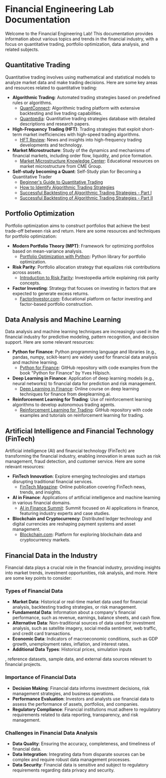 # Financial Engineering Lab Documentation

Welcome to the Financial Engineering Lab! This documentation provides information about various topics and trends in the financial industry, with a focus on quantitative trading, portfolio optimization, data analysis, and related subjects.

## Quantitative Trading

Quantitative trading involves using mathematical and statistical models to analyze market data and make trading decisions. Here are some key areas and resources related to quantitative trading:

- **Algorithmic Trading**: Automated trading strategies based on predefined rules or algorithms.
  - [QuantConnect](https://www.quantconnect.com/): Algorithmic trading platform with extensive backtesting and live trading capabilities.
  - [Quantpedia](https://www.quantpedia.com/): Quantitative trading strategies database with detailed descriptions and research papers.
- **High-Frequency Trading (HFT)**: Trading strategies that exploit short-term market inefficiencies with high-speed trading algorithms.
  - [HFT Review](https://www.hftreview.com/): News and insights into high-frequency trading developments and technology.
- **Market Microstructure**: Study of the dynamics and mechanisms of financial markets, including order flow, liquidity, and price formation.
  - [Market Microstructure Knowledge Center](https://www.cmegroup.com/education/market-microstructure-knowledge-center.html): Educational resources on market microstructure from CME Group.
- **Self-study becoming a Quant**: Self-Study plan for Becoming a Quantitative Trader
  - [Beginner's Guide to Quantitative Trading](https://www.quantstart.com/articles/Beginners-Guide-to-Quantitative-Trading/)
  - [How to Identify Algorithmic Trading Strategies](https://www.quantstart.com/articles/How-to-Identify-Algorithmic-Trading-Strategies/)
  - [Successful Backtesting of Algorithmic Trading Strategies - Part I](https://www.quantstart.com/articles/Successful-Backtesting-of-Algorithmic-Trading-Strategies-Part-I/)
  - [Successful Backtesting of Algorithmic Trading Strategies - Part II](https://www.quantstart.com/articles/Successful-Backtesting-of-Algorithmic-Trading-Strategies-Part-II/)

## Portfolio Optimization

Portfolio optimization aims to construct portfolios that achieve the best trade-off between risk and return. Here are some resources and techniques for portfolio optimization:

- **Modern Portfolio Theory (MPT)**: Framework for optimizing portfolios based on mean-variance analysis.
  - [Portfolio Optimization with Python](https://pyportfolioopt.readthedocs.io/en/latest/): Python library for portfolio optimization.
- **Risk Parity**: Portfolio allocation strategy that equalizes risk contributions across assets.
  - [Introduction to Risk Parity](https://www.investopedia.com/terms/r/riskparity.asp): Investopedia article explaining risk parity concepts.
- **Factor Investing**: Strategy that focuses on investing in factors that are expected to generate excess returns.
  - [FactorInvestor.com](https://www.factorinvestor.com/): Educational platform on factor investing and factor-based portfolio construction.

## Data Analysis and Machine Learning

Data analysis and machine learning techniques are increasingly used in the financial industry for predictive modeling, pattern recognition, and decision support. Here are some relevant resources:

- **Python for Finance**: Python programming language and libraries (e.g., pandas, numpy, scikit-learn) are widely used for financial data analysis and machine learning.
  - [Python for Finance](https://github.com/yhilpisch/py4fi): GitHub repository with code examples from the book "Python for Finance" by Yves Hilpisch.
- **Deep Learning in Finance**: Application of deep learning models (e.g., neural networks) to financial data for prediction and risk management.
  - [Deep Learning in Finance](https://www.deeplearning.ai/ai-for-finance/): Online course on deep learning techniques for finance from deeplearning.ai.
- **Reinforcement Learning for Trading**: Use of reinforcement learning algorithms to develop autonomous trading agents.
  - [Reinforcement Learning for Trading](https://github.com/andrecianflone/Reinforcement_learning_for_trading): GitHub repository with code examples and tutorials on reinforcement learning for trading.

## Artificial Intelligence and Financial Technology (FinTech)

Artificial intelligence (AI) and financial technology (FinTech) are transforming the financial industry, enabling innovation in areas such as risk management, fraud detection, and customer service. Here are some relevant resources:

- **FinTech Innovation**: Explore emerging technologies and startups disrupting traditional financial services.
  - [FinTech Magazine](https://fintechmagazine.com/): Online publication covering FinTech news, trends, and insights.
- **AI in Finance**: Applications of artificial intelligence and machine learning in various financial domains.
  - [AI in Finance Summit](https://www.re-work.co/events/ai-finance-summit-london): Summit focused on AI applications in finance, featuring industry experts and case studies.
- **Blockchain and Cryptocurrency**: Distributed ledger technology and digital currencies are reshaping payment systems and asset management.
  - [Blockchain.com](https://www.blockchain.com/): Platform for exploring blockchain data and cryptocurrency markets.

## Financial Data in the Industry

Financial data plays a crucial role in the financial industry, providing insights into market trends, investment opportunities, risk analysis, and more. Here are some key points to consider:

### Types of Financial Data

- **Market Data**: Historical or real-time market data used for financial analysis, backtesting trading strategies, or risk management.
- **Fundamental Data**: Information about a company's financial performance, such as revenue, earnings, balance sheets, and cash flow.
- **Alternative Data**: Non-traditional sources of data used for investment analysis, such as satellite imagery, social media sentiment, web traffic, and credit card transactions.
- **Economic Data**: Indicators of macroeconomic conditions, such as GDP growth, unemployment rates, inflation, and interest rates.
- **Additional Data Types**: Historical prices, simulation inputs

, reference datasets, sample data, and external data sources relevant to financial projects.

### Importance of Financial Data

- **Decision Making**: Financial data informs investment decisions, risk management strategies, and business operations.
- **Performance Evaluation**: Investors and analysts use financial data to assess the performance of assets, portfolios, and companies.
- **Regulatory Compliance**: Financial institutions must adhere to regulatory requirements related to data reporting, transparency, and risk management.

### Challenges in Financial Data Analysis

- **Data Quality**: Ensuring the accuracy, completeness, and timeliness of financial data.
- **Data Integration**: Integrating data from disparate sources can be complex and require robust data management processes.
- **Data Security**: Financial data is sensitive and subject to regulatory requirements regarding data privacy and security.
